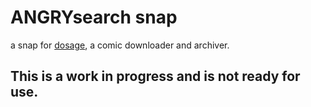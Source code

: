 # ANGRYsearch snap

a snap for [dosage](https://dosage.rocks/), a comic downloader and archiver.


## This is a work in progress and is not ready for use.
